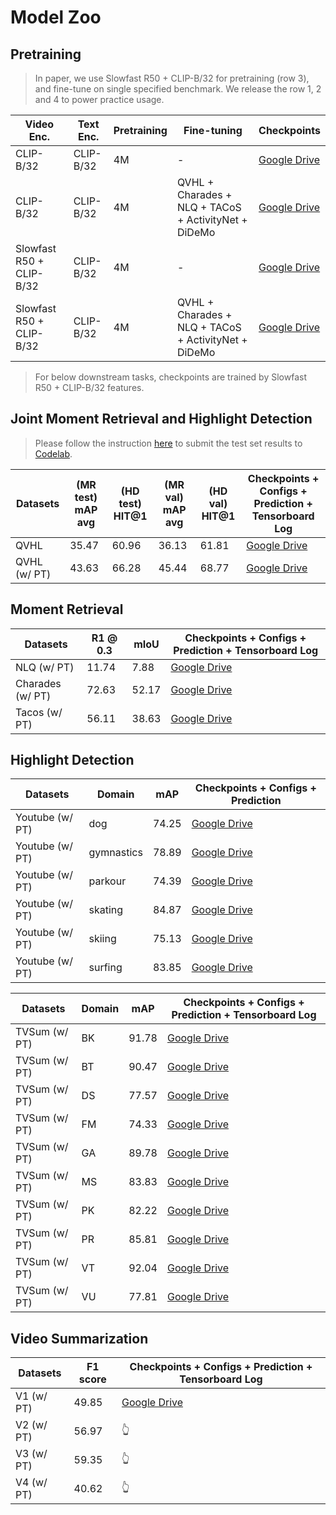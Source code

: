 # Model Zoo
## Pretraining
> In paper, we use Slowfast R50 + CLIP-B/32 for pretraining (row 3), and fine-tune on single specified benchmark. We release the row 1, 2 and 4 to power practice usage.

| Video Enc.  | Text Enc.  | Pretraining            | Fine-tuning   |  Checkpoints |
| ------------------ |  ------------------ | ------------------ | ------- | ---- |
| CLIP-B/32 | CLIP-B/32 | 4M      | -      |   [Google Drive](https://drive.google.com/drive/folders/1-eGata6ZPV0A1BBsZpYyIooos9yjMx2f?usp=sharing)  |
| CLIP-B/32 | CLIP-B/32 | 4M | QVHL + Charades + NLQ + TACoS + ActivityNet + DiDeMo      |  [Google Drive](https://drive.google.com/drive/folders/1l6RyjGuqkzfZryCC6xwTZsvjWaIMVxIO?usp=sharing)  
| Slowfast R50 + CLIP-B/32 | CLIP-B/32 | 4M      | -      |   [Google Drive](https://drive.google.com/drive/folders/1eWpuTTBRaMoV4UsEteQHAf5t4dU7uwrl?usp=sharing)  |
| Slowfast R50 + CLIP-B/32 | CLIP-B/32 | 4M | QVHL + Charades + NLQ + TACoS + ActivityNet + DiDeMo      |  [Google Drive](https://drive.google.com/drive/folders/1pzHDW82Eja7OeH01AnkWNFsXH8JANnZX?usp=sharing)  

> For below downstream tasks, checkpoints are trained by Slowfast R50 + CLIP-B/32 features.

## Joint Moment Retrieval and Highlight Detection
> Please follow the instruction [here](https://github.com/jayleicn/moment_detr/blob/main/standalone_eval/README.md) to submit the test set results to [Codelab](https://codalab.lisn.upsaclay.fr/competitions/6937#results).

| Datasets  | (MR test) mAP avg | (HD test) HIT@1 | (MR val) mAP avg | (HD val) HIT@1 |  Checkpoints + Configs + Prediction + Tensorboard Log |
| ------------------ |  ------------------ | ------------------ | ------------------ | ------------------ | ------------------ | 
| QVHL |  35.47 | 60.96 |  36.13 | 61.81 | [Google Drive](https://drive.google.com/drive/folders/1EqwZSOVeKBCjcHe6SfeUjxM4fN6xrPf3?usp=drive_link) |
| QVHL (w/ PT) |  43.63 | 66.28 |  45.44 | 68.77 | [Google Drive](https://drive.google.com/drive/folders/1ms53Lfm__zrzlvBsadIT6b17vUjFhRG7?usp=sharing) |


## Moment Retrieval
| Datasets  | R1 @ 0.3 | mIoU | Checkpoints + Configs + Prediction + Tensorboard Log |
| ------------------ |  ------------------ | ------------------ | ------------------ | 
| NLQ (w/ PT) |  11.74 | 7.88 | [Google Drive](https://drive.google.com/drive/folders/1u1__kGX2o87kvyh4GiShcEykcVIzDsbs?usp=drive_link) |
| Charades (w/ PT) |  72.63 | 52.17  | [Google Drive](https://drive.google.com/drive/folders/1xXw0QgJiW7m6lPX1dH-MFXU983IxJiG_?usp=drive_link) |
| Tacos (w/ PT) | 56.11 | 38.63  | [Google Drive](https://drive.google.com/drive/folders/1EX3XR5D-mcRRgWl5vKy4iVKXZaoLEeJM?usp=drive_link) |

## Highlight Detection
| Datasets  | Domain | mAP | Checkpoints + Configs + Prediction |
| ------------------ |  ------------------ | ------------------ | ------------------ | 
| Youtube (w/ PT) | dog | 74.25 | [Google Drive](https://drive.google.com/drive/folders/1gTYyS0LiTSOS0yZJ9sO_UnGrQO1Xvfe3?usp=drive_link)
| Youtube (w/ PT) | gymnastics | 78.89 |  [Google Drive](https://drive.google.com/drive/folders/1JqP9UtWVCiBgdEd39dB6LEYUvOnc3_RE?usp=drive_link)
| Youtube (w/ PT) | parkour | 74.39 |  [Google Drive](https://drive.google.com/drive/folders/1EgWctX7u2vcl9EzOlWqwlo1Pcnw_qmNE?usp=drive_link)
| Youtube (w/ PT) | skating | 84.87 | [Google Drive](https://drive.google.com/drive/folders/1JqP9UtWVCiBgdEd39dB6LEYUvOnc3_RE?usp=drive_link)
| Youtube (w/ PT) | skiing | 75.13 | [Google Drive](https://drive.google.com/drive/folders/1l33mxpj4fUCi6zEp1vumVGrV4WXxZpIa?usp=drive_link)
| Youtube (w/ PT) | surfing | 83.85 | [Google Drive](https://drive.google.com/drive/folders/12BsF7Do756K8WUxfSJu2O2fVCmGDSsJg?usp=drive_link)

| Datasets  | Domain | mAP | Checkpoints + Configs + Prediction + Tensorboard Log |
| ------------------ |  ------------------ | ------------------ | ------------------ | 
| TVSum (w/ PT) | BK | 91.78 | [Google Drive](https://drive.google.com/drive/folders/10WDzO7ekh22bk25hYsL6U7tRlXgmwQgp?usp=drive_link)
| TVSum (w/ PT) | BT | 90.47 | [Google Drive](https://drive.google.com/drive/folders/1rrjgmZuc3RvXpZ-NoHRlQLOs-X6ST2Qh?usp=drive_link)
| TVSum (w/ PT) | DS | 77.57 | [Google Drive](https://drive.google.com/drive/folders/14lA9xx6QNKldsFTsfVbjTGSYcA9iDqIR?usp=drive_link)
| TVSum (w/ PT) | FM | 74.33 | [Google Drive](https://drive.google.com/drive/folders/1M31fhylLSi-PGBFgz2-DibNuwarPYH0N?usp=drive_link)
| TVSum (w/ PT) | GA | 89.78 | [Google Drive](https://drive.google.com/drive/folders/1cA7qOhI4gNPG9KDX6VOiy0-jipIn2yRg?usp=drive_link)
| TVSum (w/ PT) | MS | 83.83 | [Google Drive](https://drive.google.com/drive/folders/1iROWXH4N3FDk7dvYsd58YUQ66RcAkAkX?usp=drive_link)
| TVSum (w/ PT) | PK | 82.22 | [Google Drive](https://drive.google.com/drive/folders/1SbUfZ-XI2p_NHtE6Vwr842udVxoT7Pvp?usp=drive_link)
| TVSum (w/ PT) | PR | 85.81 | [Google Drive](https://drive.google.com/drive/folders/1HY8PQ--dZcyMvn7Fjey3wkos-3j0RiPC?usp=drive_link)
| TVSum (w/ PT) | VT | 92.04 | [Google Drive](https://drive.google.com/drive/folders/1TpLp0mIMerOsA2emAruADK3DRdUqYlft?usp=drive_link)
| TVSum (w/ PT) | VU | 77.81 | [Google Drive](https://drive.google.com/drive/folders/10WDzO7ekh22bk25hYsL6U7tRlXgmwQgp?usp=drive_link)


## Video Summarization
| Datasets  | F1 score | Checkpoints + Configs + Prediction + Tensorboard Log |
| ------------------ |  ------------------ | ------------------ | 
| V1 (w/ PT) |  49.85  | [Google Drive](https://drive.google.com/drive/folders/18_svNtHT-kBsCk4Ca2fRDUCUUg7ab_nR?usp=drive_link)
| V2 (w/ PT) |  56.97  | 👆
| V3 (w/ PT) |  59.35 | 👆
| V4 (w/ PT) | 40.62 | 👆
